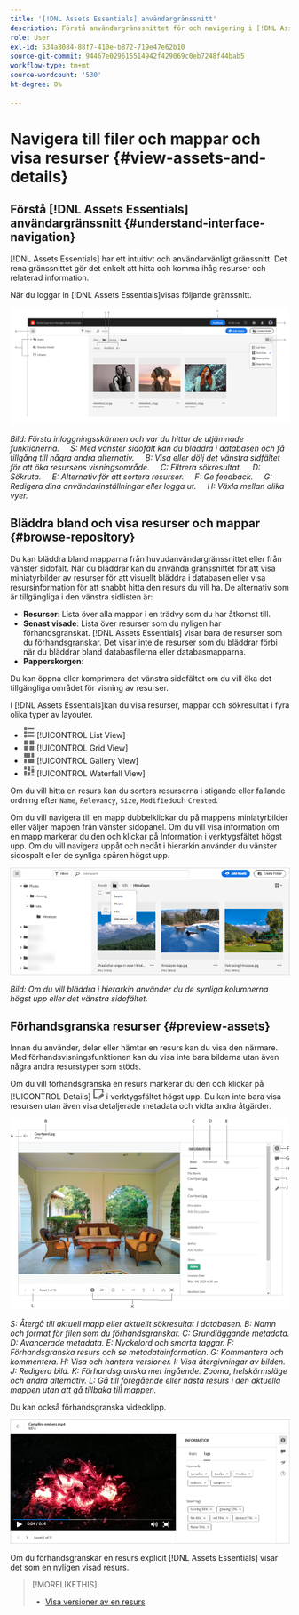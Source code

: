 ```yaml
---
title: '[!DNL Assets Essentials] användargränssnitt'
description: Förstå användargränssnittet för och navigering i [!DNL Assets Essentials].
role: User
exl-id: 534a8084-88f7-410e-b872-719e47e62b10
source-git-commit: 94467e029615514942f429069c0eb7248f44bab5
workflow-type: tm+mt
source-wordcount: '530'
ht-degree: 0%

---
```


# Navigera till filer och mappar och visa resurser {#view-assets-and-details}

<!-- TBD: Give screenshots of all views with many assets. Zoom out to showcase how the thumbnails/tiles flow on the UI in different views. -->

<!-- TBD: The options in left sidebar may change. Shared with me and Shared by me are missing for now. Update this section as UI is updated. -->

## Förstå [!DNL Assets Essentials] användargränssnitt {#understand-interface-navigation}

[!DNL Assets Essentials] har ett intuitivt och användarvänligt gränssnitt. Det rena gränssnittet gör det enkelt att hitta och komma ihåg resurser och relaterad information.

När du loggar in [!DNL Assets Essentials]visas följande gränssnitt.

<!-- TBD: Update this screenshot. Remove top bar. Remove 2 labels from top bar. -->

![[!DNL Assets Essentials] användargränssnitt](assets/essentials-interface1.png)

*Bild: Första inloggningsskärmen och var du hittar de utjämnade funktionerna.*
    *S: Med vänster sidofält kan du bläddra i databasen och få tillgång till några andra alternativ.*
    *B: Visa eller dölj det vänstra sidfältet för att öka resursens visningsområde.*
    *C: Filtrera sökresultat.*
    *D: Sökruta.*
    *E: Alternativ för att sortera resurser.*
    *F: Ge feedback.*
    *G: Redigera dina användarinställningar eller logga ut.*
    *H: Växla mellan olika vyer.*

<!-- TBD: Need an embedded video here with narration. It has to be hosted on MPC to be embeddable. -->

## Bläddra bland och visa resurser och mappar {#browse-repository}

Du kan bläddra bland mapparna från huvudanvändargränssnittet eller från vänster sidofält. När du bläddrar kan du använda gränssnittet för att visa miniatyrbilder av resurser för att visuellt bläddra i databasen eller visa resursinformation för att snabbt hitta den resurs du vill ha. De alternativ som är tillgängliga i den vänstra sidlisten är:

* **Resurser**: Lista över alla mappar i en trädvy som du har åtkomst till.
* **Senast visade**: Lista över resurser som du nyligen har förhandsgranskat. [!DNL Assets Essentials] visar bara de resurser som du förhandsgranskar. Det visar inte de resurser som du bläddrar förbi när du bläddrar bland databasfilerna eller databasmapparna.
* **Papperskorgen**:

<!-- TBD: Not sure if we want to publish these right now. CC Libs are beta as per Greg.
* **Libraries**: Access to [!DNL Adobe Creative Cloud Team] (CCT) Libraries view. This view is visible only if the user is entitled to CCT Libraries.
-->

<!-- TBD: My Work Space shows task inbox and it is not visible on AEM Cloud Demos as of now. It is the source of truth server hence not documenting My Work Space option for now.
-->

Du kan öppna eller komprimera det vänstra sidofältet om du vill öka det tillgängliga området för visning av resurser.

I [!DNL Assets Essentials]kan du visa resurser, mappar och sökresultat i fyra olika typer av layouter.

* ![ikon för listvy](assets/do-not-localize/list-view.png) [!UICONTROL List View]
* ![ikon för stödrastervyn](assets/do-not-localize/grid-view.png) [!UICONTROL Grid View]
* ![gallerivy, ikon](assets/do-not-localize/gallery-view.png) [!UICONTROL Gallery View]
* ![ikon för vattenfallsvy](assets/do-not-localize/waterfall-view.png) [!UICONTROL Waterfall View]

Om du vill hitta en resurs kan du sortera resurserna i stigande eller fallande ordning efter `Name`, `Relevancy`, `Size`, `Modified`och `Created`.

Om du vill navigera till en mapp dubbelklickar du på mappens miniatyrbilder eller väljer mappen från vänster sidopanel. Om du vill visa information om en mapp markerar du den och klickar på Information i verktygsfältet högst upp. Om du vill navigera uppåt och nedåt i hierarkin använder du vänster sidospalt eller de synliga spåren högst upp.

![Bläddra bland mappar](assets/browsing-folders.png)

*Bild: Om du vill bläddra i hierarkin använder du de synliga kolumnerna högst upp eller det vänstra sidofältet.*

## Förhandsgranska resurser {#preview-assets}

Innan du använder, delar eller hämtar en resurs kan du visa den närmare. Med förhandsvisningsfunktionen kan du visa inte bara bilderna utan även några andra resurstyper som stöds.

Om du vill förhandsgranska en resurs markerar du den och klickar på [!UICONTROL Details] ![informationsikon](assets/do-not-localize/edit-in-icon.png) i verktygsfältet högst upp. Du kan inte bara visa resursen utan även visa detaljerade metadata och vidta andra åtgärder.

![Förhandsgranska en resurs](assets/preview-asset.png)

*S: Återgå till aktuell mapp eller aktuellt sökresultat i databasen.*
*B: Namn och format för filen som du förhandsgranskar.*
*C: Grundläggande metadata.*
*D: Avancerade metadata.*
*E: Nyckelord och smarta taggar.*
*F: Förhandsgranska resurs och se metadatainformation.*
*G: Kommentera och kommentera.*
*H: Visa och hantera versioner.*
*I: Visa återgivningar av bilden.*
*J: Redigera bild.*
*K: Förhandsgranska mer ingående. Zooma, helskärmsläge och andra alternativ.*
*L: Gå till föregående eller nästa resurs i den aktuella mappen utan att gå tillbaka till mappen.*

Du kan också förhandsgranska videoklipp.

![Videoförhandsgranskning](/help/assets/preview-video.png)

Om du förhandsgranskar en resurs explicit [!DNL Assets Essentials] visar det som en nyligen visad resurs.

<!-- TBD: Describe the options.

Explicitly previewed assets are displayed as recently viewed assets. Give screenshot of this.
Other use cases after previewing.
-->

>[!MORELIKETHIS]
>
>* [Visa versioner av en resurs](/help/manage-organize.md#view-versions).

